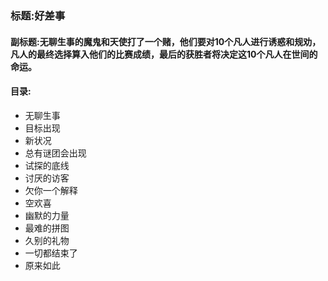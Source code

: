 ### 标题:好差事

#### 副标题:无聊生事的魔鬼和天使打了一个赌，他们要对10个凡人进行诱惑和规劝，凡人的最终选择算入他们的比赛成绩，最后的获胜者将决定这10个凡人在世间的命运。

#### 目录:

*  无聊生事
*  目标出现
*  新状况
*  总有谜团会出现
*  试探的底线
*  讨厌的访客
*  欠你一个解释
*  空欢喜
*  幽默的力量
*  最难的拼图
*  久别的礼物
*  一切都结束了
*  原来如此
 
